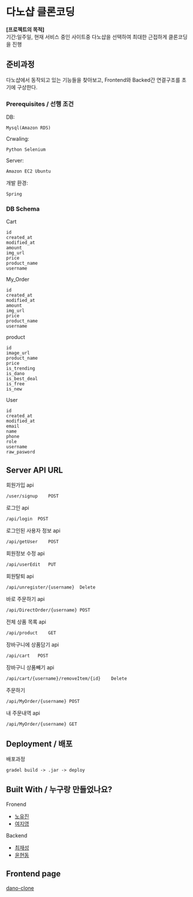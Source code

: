 # 다노샵 클론코딩

**[프로젝트의 목적]**  
기간:일주일, 현재 서비스 중인 사이트중 다노샵을 선택하여 최대한 근접하게 클론코딩을 진행

## 준비과정

다노샵에서 동작되고 있는 기능들을 찾아보고, Frontend와 Backed간 연결구조를 초기에 구상한다.

### Prerequisites / 선행 조건

DB:

```
Mysql(Amazon RDS)
```

Crwaling:

```
Python Selenium
```

Server:

```
Amazon EC2 Ubuntu
```

개발 환경:
```
Spring
```

### DB Schema

Cart
```
id
created_at
modified_at
amount
img_url
price
product_name
username
```

My_Order
```
id
created_at
modified_at
amount
img_url
price
product_name
username
```

product
```
id
image_url
product_name
price
is_trending
is_dano
is_best_deal
is_free
is_new
```

User
```
id
created_at
modified_at
email
name
phone
role
username
raw_pasword
```


## Server API URL

회원가입 api
```
/user/signup	POST
```

로그인 api
```
/api/login	POST
```

로그인된 사용자 정보 api
```
/api/getUser	POST
```

회원정보 수정 api
```
/api/userEdit	PUT
```

회원탈퇴 api
```
/api/unregister/{username}	Delete
```

바로 주문하기 api
```
/api/DirectOrder/{username}	POST
```

전체 상품 목록 api
```
/api/product	GET
```

장바구니에 상품담기 api
```
/api/cart	POST
```

장바구니 상품빼기 api
```
/api/cart/{username}/removeItem/{id}	Delete
```

주문하기
```
/api/MyOrder/{username}	POST
```

내 주문내역 api
```
/api/MyOrder/{username}	GET
```

## Deployment / 배포

배포과정
```
gradel build -> .jar -> deploy
```

## Built With / 누구랑 만들었나요?
Fronend
* [노유진](https://github.com/noh-yj)
* [여지영](https://github.com/Jennayeo)

Backend
* [최재성](https://github.com/unkwn22)
* [윤현동](https://github.com/rincher)

## Frontend page
[dano-clone](https://github.com/noh-yj/dano-clone)
